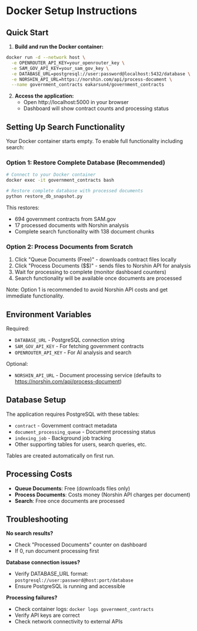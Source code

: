 # Docker Setup Instructions

## Quick Start

1. **Build and run the Docker container:**
```bash
docker run -d --network host \
  -e OPENROUTER_API_KEY=your_openrouter_key \
  -e SAM_GOV_API_KEY=your_sam_gov_key \
  -e DATABASE_URL=postgresql://user:password@localhost:5432/database \
  -e NORSHIN_API_URL=https://norshin.com/api/process-document \
  --name government_contracts eakarsun4/government_contracts
```

2. **Access the application:**
   - Open http://localhost:5000 in your browser
   - Dashboard will show contract counts and processing status

## Setting Up Search Functionality

Your Docker container starts empty. To enable full functionality including search:

### Option 1: Restore Complete Database (Recommended)
```bash
# Connect to your Docker container
docker exec -it government_contracts bash

# Restore complete database with processed documents
python restore_db_snapshot.py
```

This restores:
- 694 government contracts from SAM.gov
- 17 processed documents with Norshin analysis
- Complete search functionality with 138 document chunks

### Option 2: Process Documents from Scratch
1. Click "Queue Documents (Free)" - downloads contract files locally
2. Click "Process Documents ($$)" - sends files to Norshin API for analysis
3. Wait for processing to complete (monitor dashboard counters)
4. Search functionality will be available once documents are processed

Note: Option 1 is recommended to avoid Norshin API costs and get immediate functionality.

## Environment Variables

Required:
- `DATABASE_URL` - PostgreSQL connection string
- `SAM_GOV_API_KEY` - For fetching government contracts
- `OPENROUTER_API_KEY` - For AI analysis and search

Optional:
- `NORSHIN_API_URL` - Document processing service (defaults to https://norshin.com/api/process-document)

## Database Setup

The application requires PostgreSQL with these tables:
- `contract` - Government contract metadata
- `document_processing_queue` - Document processing status
- `indexing_job` - Background job tracking
- Other supporting tables for users, search queries, etc.

Tables are created automatically on first run.

## Processing Costs

- **Queue Documents**: Free (downloads files only)
- **Process Documents**: Costs money (Norshin API charges per document)
- **Search**: Free once documents are processed

## Troubleshooting

**No search results?**
- Check "Processed Documents" counter on dashboard
- If 0, run document processing first

**Database connection issues?**
- Verify DATABASE_URL format: `postgresql://user:password@host:port/database`
- Ensure PostgreSQL is running and accessible

**Processing failures?**
- Check container logs: `docker logs government_contracts`
- Verify API keys are correct
- Check network connectivity to external APIs